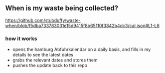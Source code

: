 ## When is my waste being collected?
  https://github.com/stubduffy/waste-when/blob/f5dba733783031e15d9415f8b65110f3842b4dc3/cal.json#L1-L6
  
  ### how it works
  - opens the hamburg Abfuhrkalendar on a daily basis, and fills in my details to see the latest dates
  - grabs the relevant dates and stores them
  - pushes the update back to this repo
  
